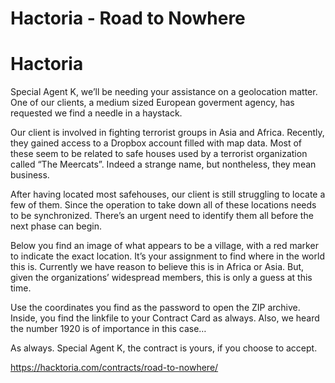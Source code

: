 # Hactoria - Road to Nowhere


# Hactoria

Special Agent K, we’ll be needing your assistance on a geolocation matter. One of our clients, a medium sized European goverment agency, has requested we find a needle in a haystack.

Our client is involved in fighting terrorist groups in Asia and Africa. Recently, they gained access to a Dropbox account filled with map data. Most of these seem to be related to safe houses used by a terrorist organization called “The Meercats”. Indeed a strange name, but nontheless, they mean business.

After having located most safehouses, our client is still struggling to locate a few of them. Since the operation to take down all of these locations needs to be synchronized. There’s an urgent need to identify them all before the next phase can begin.

Below you find an image of what appears to be a village, with a red marker to indicate the exact location. It’s your assignment to find where in the world this is. Currently we have reason to believe this is in Africa or Asia. But, given the organizations’ widespread members, this is only a guess at this time.

Use the coordinates you find as the password to open the ZIP archive. Inside, you find the linkfile to your Contract Card as always. Also, we heard the number 1920 is of importance in this case…

As always. Special Agent K, the contract is yours, if you choose to accept.

https://hacktoria.com/contracts/road-to-nowhere/


